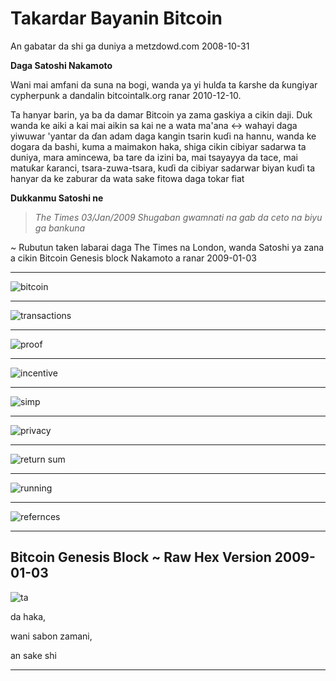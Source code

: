 # Takardar Bayanin Bitcoin
An gabatar da shi ga duniya a metzdowd.com
2008-10-31

**Daga Satoshi Nakamoto**

Wani mai amfani da suna na bogi, wanda ya yi hulɗa ta ƙarshe
da ƙungiyar cypherpunk a dandalin bitcointalk.org
ranar 2010-12-10.

Ta hanyar barin, ya ba da damar Bitcoin ya zama gaskiya a cikin
daji. Duk wanda ke aiki a kai mai aikin sa kai ne a wata
ma'ana <-> wahayi daga yiwuwar 'yantar da ɗan adam
daga kangin tsarin kuɗi na hannu, wanda ke dogara da bashi,
kuma a maimakon haka, shiga cikin cibiyar sadarwa ta duniya, mara amincewa,
ba tare da izini ba, mai tsayayya da tace, mai matuƙar ƙaranci, tsara-zuwa-tsara,
kuɗi da cibiyar sadarwar biyan kuɗi ta hanyar da ke zaburar da wata
sake fitowa daga tokar fiat

**Dukkanmu Satoshi ne**
>*The Times 03/Jan/2009 Shugaban gwamnati na gab da ceto na biyu ga bankuna*

~ Rubutun taken labarai daga The Times na London,
wanda Satoshi ya zana a cikin Bitcoin Genesis block
Nakamoto a ranar 2009-01-03

---

![bitcoin](figure-034-bitcoin.png)

---

![transactions](figure-035-transactions.png)

---

![proof](figure-036-proof.png)

---

![incentive](figure-037-incentive.png)

---

![simp](figure-038-simp.png)

---
![privacy](figure-039-privacy.png)

---

![return sum](figure-040-return%20sum.png)

---

![running](figure-041-running.png)

---

![refernces](figure-042-refernces.png)

---

## Bitcoin Genesis Block ~ Raw Hex Version 2009-01-03

![ta](figure-043-ta.png)

da haka,

wani sabon zamani,

an sake shi

---
